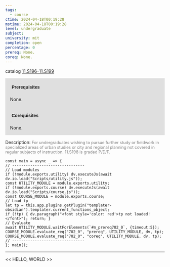 ```yaml
---
tags:
  - course
ctime: 2024-04-18T00:19:28
mstime: 2024-04-18T00:19:28
level: undergraduate
subject: 
university: mit
completion: open
percentage: 0
prereq: None.
coreq: None.
---
```


catalog [11.S196-11.S199](http://student.mit.edu/catalog/m11a.html#11.S199)

<span style="display: block; padding: 15px; background-color: rgb(100, 100, 100, 0.2);"><font id="m_prereq702_0" style="display: block; font-family: Arial, sans-serif; font-weight: bold; padding: 5px">Prerequisites</font><br><span id="prereq702_0">None.</span></span>
<span style="display: block; padding: 15px; background-color: rgb(100, 100, 100, 0.2);"><font id="m_coreq702_0" style="display: block; font-family: Arial, sans-serif; font-weight: bold; padding: 5px">Corequisites</font><br><span id="coreq702_0">None.</span></span>

<font style="">Description:</font>
<font style="color: grey; font-size: 0.8rem;">For undergraduates wishing to pursue further study or fieldwork in specialized areas of urban studies or city and regional planning not covered in regular subjects of instruction. 11.S198 is graded P/D/F.</font>

```dataviewjs
const main = async _ => {
// --------------------------------
// Load modules
if (!module.exports.utility) dv.executeJs(await dv.io.load("Scripts/utility.js"));
const UTILITY_MODULE = module.exports.utility;
if (!module.exports.course) dv.executeJs(await dv.io.load("Scripts/course.js"));
const COURSE_MODULE = module.exports.course;
// Load tp
let tp = this.app.plugins.getPlugin("templater-obsidian").templater.current_functions_object;
if (!tp) { dv.paragraph("<font style='color: red'>tp not loaded!</font>"); return; }
// Evaluate
await UTILITY_MODULE.waitForElements(`#m_prereq702_0`, {timeout:5});
COURSE_MODULE.evaluate_req("702_0", "prereq", UTILITY_MODULE, dv, tp);
COURSE_MODULE.evaluate_req("702_0", "coreq", UTILITY_MODULE, dv, tp);
// --------------------------------
}; main();
```

---

<< HELLO, WORLD >>
